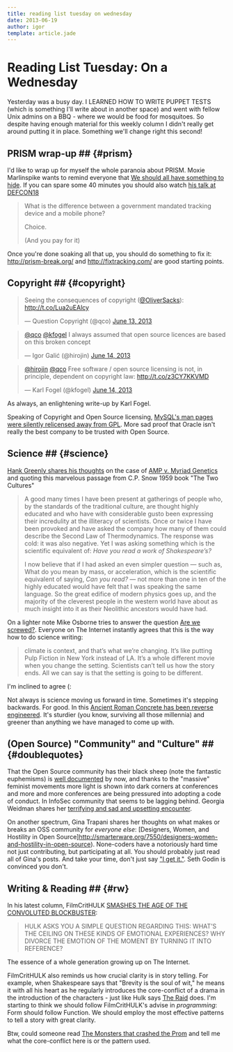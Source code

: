 ```yaml
---
title: reading list tuesday on wednesday
date: 2013-06-19
author: igor
template: article.jade
---
```

# Reading List Tuesday: On a Wednesday

Yesterday was a busy day. I LEARNED HOW TO WRITE PUPPET TESTS (which is something I'll write about in another space) and went with fellow Unix admins on a BBQ - where we would be food for mosquitoes. So despite having enough material for this weekly column I didn't really get around putting it in place. Something we'll change right this second!

## PRISM wrap-up ## {#prism}

I'd like to wrap up for myself the whole paranoia about PRISM. Moxie Marlinspike wants to remind everyone that [We should all have something to hide](http://www.thoughtcrime.org/blog/we-should-all-have-something-to-hide/). If you can spare some 40 minutes you should also watch [his talk at DEFCON18](https://www.youtube.com/watch?v=eG0KrT6pBPk)

> What is the difference between a government mandated tracking device and a mobile phone?
>   
> Choice.
>   
> (And you pay for it)

Once you're done soaking all that up, you should do something to fix it: <http://prism-break.org/> and <http://fixtracking.com/> are good starting points.

## Copyright ## {#copyright}

<blockquote class="twitter-tweet"><p>Seeing the consequences of copyright (<a href="https://twitter.com/OliverSacks">@OliverSacks</a>): <a href="http://t.co/Lua2uEAlcy">http://t.co/Lua2uEAlcy</a></p>&mdash; Question Copyright (@qco) <a href="https://twitter.com/qco/statuses/345273899354841089">June 13, 2013</a></blockquote>
<script async src="//platform.twitter.com/widgets.js" charset="utf-8"></script>
<blockquote class="twitter-tweet"><p><a href="https://twitter.com/qco">@qco</a> <a href="https://twitter.com/kfogel">@kfogel</a> I always assumed that open source licences are based on this broken concept</p>&mdash; Igor Galić (@hirojin) <a href="https://twitter.com/hirojin/statuses/345427467487551488">June 14, 2013</a></blockquote>
<script async src="//platform.twitter.com/widgets.js" charset="utf-8"></script>
<blockquote class="twitter-tweet"><p><a href="https://twitter.com/hirojin">@hirojin</a> <a href="https://twitter.com/qco">@qco</a> Free software / open source licensing is not, in principle, dependent on copyright law: <a href="http://t.co/z3CY7KKVMD">http://t.co/z3CY7KKVMD</a></p>&mdash; Karl Fogel (@kfogel) <a href="https://twitter.com/kfogel/statuses/345572108446887937">June 14, 2013</a></blockquote>
<script async src="//platform.twitter.com/widgets.js" charset="utf-8"></script>

As always, an enlightening write-up by Karl Fogel.

Speaking of Copyright and Open Source licensing, [MySQL's man pages were silently relicensed away from GPL](https://blog.mariadb.org/mysql-man-pages-silently-relicensed-away-from-gpl/). More sad proof that Oracle isn't really the best company to be trusted with Open Source.

## Science ## {#science}

[Hank Greenly shares his thoughts](http://blogs.law.stanford.edu/lawandbiosciences/2013/06/13/a-side-note-on-amp-v-myriad-genetics-the-curious-concurrence-of-justice-antonin-scalia/) on the case of [AMP v. Myriad Genetics](http://scopeblog.stanford.edu/2013/06/13/a-closer-look-at-supreme-courts-decision-on-gene-patenting/) and quoting this marvelous passage from C.P. Snow 1959 book "The Two Cultures"

>   A good many times I have been present at gatherings of people who, by the standards of the traditional culture, are thought highly educated and who have with considerable gusto been expressing their incredulity at the illiteracy of scientists. Once or twice I have been provoked and have asked the company how many of them could describe the Second Law of Thermodynamics.   The response was cold: it was also negative. Yet I was asking something which is the scientific equivalent of: *Have you read a work of Shakespeare’s?*
>  
>   I now believe that if I had asked an even simpler question — such as, What do you mean by mass, or acceleration, which is the scientific equivalent of saying, *Can you read?* — not more than one in ten of the highly educated would have felt that I was speaking the same language. So the great edifice of modern physics goes up, and the majority of the cleverest people in the western world have about as much insight into it as their Neolithic ancestors would have had.

On a lighter note Mike Osborne tries to answer the question [Are we screwed?](http://www.stanford.edu/group/anthropocene/cgi-bin/wordpress/essay-how-am-i-supposed-to-answer-are-we-screwed/). Everyone on The Internet instantly agrees that this is the way how to do science writing:

> climate is context, and that’s what we’re changing. It’s like putting Pulp Fiction in New York instead of LA. It’s a whole different movie when you change the setting. Scientists can’t tell us how the story ends. All we can say is that the setting is going to be different.

I'm inclined to agree (:

Not always is science moving us forward in time. Sometimes it's stepping backwards. For good. In this [Ancient Roman Concrete has been reverse engineered](http://mobile.businessweek.com/articles/2013-06-14/ancient-roman-concrete-is-about-to-revolutionize-modern-architecture). It's sturdier (you know, surviving all those millennia) and greener than anything we have managed to come up with.

## (Open Source) "Community" and "Culture" ## {#doublequotes}

That the Open Source community has their black sheep (note the fantastic euphemisms) is [well documented](http://geekfeminism.wikia.com/wiki/Geek_Feminism_Wiki) by now, and thanks to the "massive" feminist movements more light is shown into dark corners at conferences and more and more conferences are being pressured into adopting a code of conduct. In InfoSec community that seems to be lagging behind. Georgia Weidman shares her [terrifying and sad and upsetting encounter](http://georgiaweidman.com/wordpress/guess-you-thought-i-was-someone-to-mess-with/).

On another spectrum, Gina Trapani shares her thoughts on what makes or breaks an OSS community for *everyone else*: [Designers, Women, and Hostility in Open Source]http://smarterware.org/7550/designers-women-and-hostility-in-open-source). None-coders have a notoriously hard time not just contributing, but participating at all.
You should probably just read all of Gina's posts. And take your time, don't just say ["I get it."](http://sethgodin.typepad.com/seths_blog/2013/06/i-get-it.html). Seth Godin is convinced you don't.


## Writing & Reading ## {#rw}

In his latest column, FilmCritHULK [SMASHES THE AGE OF THE CONVOLUTED BLOCKBUSTER](http://badassdigest.com/2013/06/12/film-crit-hulk-smash-the-age-of-the-convoluted-blockbuster/):

> HULK ASKS YOU A SIMPLE QUESTION REGARDING THIS: WHAT’S THE CEILING ON THESE KINDS OF EMOTIONAL EXPERIENCES? WHY DIVORCE THE EMOTION OF THE MOMENT BY TURNING IT INTO REFERENCE?

The essence of a whole generation growing up on The Internet.

FilmCritHULK also reminds us how crucial clarity is in story telling. For example, when Shakespeare says that "Brevity is the soul of wit," he means it with all his heart as he regularly introduces the core-conflict of a drama in the introduction of the characters - just like Hulk says [The Raid](http://www.imdb.com/title/tt1899353/) does.
I'm starting to think we should follow FilmCritHULK's advise in *programming*: Form should follow Function. We should employ the most effective patterns to tell a story with great clarity.

Btw, could someone read [The Monsters that crashed the Prom](http://io9.com/concept-art-writing-prompt-the-monsters-that-crashed-t-513586914) and tell me what the core-conflict here is or the pattern used.
